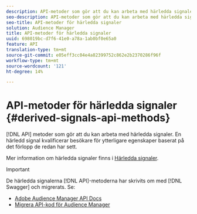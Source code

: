 ```yaml
---
description: API-metoder som gör att du kan arbeta med härledda signaler. En härledd signal kvalificerar besökare för ytterligare egenskaper baserat på det förlopp de redan har sett.
seo-description: API-metoder som gör att du kan arbeta med härledda signaler. En härledd signal kvalificerar besökare för ytterligare egenskaper baserat på det förlopp de redan har sett.
seo-title: API-metoder för härledda signaler
solution: Audience Manager
title: API-metoder för härledda signaler
uuid: 698019bc-d7f6-41e0-a78a-1ab0bf0e65a0
feature: API
translation-type: tm+mt
source-git-commit: e05eff3cc04e4a82399752c862e2b2370286f96f
workflow-type: tm+mt
source-wordcount: '121'
ht-degree: 14%

---
```



# API-metoder för härledda signaler {#derived-signals-api-methods}

[!DNL API] metoder som gör att du kan arbeta med härledda signaler. En härledd signal kvalificerar besökare för ytterligare egenskaper baserat på det förlopp de redan har sett.

<!-- c_separator.xml -->

Mer information om härledda signaler finns i [Härledda signaler](../../features/derived-signals.md).

>[!IMPORTANT]
>
>De härledda signalerna [!DNL API]-metoderna har skrivits om med [!DNL Swagger] och migrerats. Se:
>
>* [Adobe Audience Manager API Docs](https://bank.demdex.com/portal/swagger/index.html)
>* [Migrera API-kod för Audience Manager](../../api/api-swagger-migration.md)
